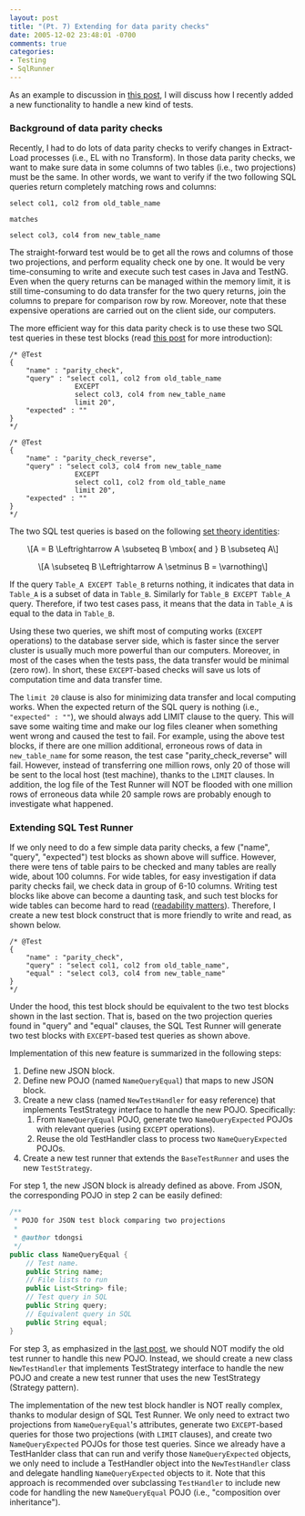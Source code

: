 ```yaml
---
layout: post
title: "(Pt. 7) Extending for data parity checks"
date: 2005-12-02 23:48:01 -0700
comments: true
categories: 
- Testing
- SqlRunner
---
```


As an example to discussion in [this post](/blog/2016/04/16/sql-unit-extension/), I will discuss how I recently added a new functionality to handle a new kind of tests.

### Background of data parity checks

Recently, I had to do lots of data parity checks to verify changes in Extract-Load processes (i.e., EL with no Transform).
In those data parity checks, we want to make sure data in some columns of two tables (i.e., two projections) must be the same.
In other words, we want to verify if the two following SQL queries return completely matching rows and columns:

``` plain Data parity checks
select col1, col2 from old_table_name

matches
 
select col3, col4 from new_table_name
```

The straight-forward test would be to get all the rows and columns of those two projections, and perform equality check one by one. 
It would be very time-consuming to write and execute such test cases in Java and TestNG.
Even when the query returns can be managed within the memory limit, it is still time-consuming to do data transfer for the two query returns, join the columns to prepare for comparison row by row. 
Moreover, note that these expensive operations are carried out on the client side, our computers.

The more efficient way for this data parity check is to use these two SQL test queries in these test blocks (read [this post](/blog/2016/03/28/sql-unit-test-runner/) for more introduction):

``` plain Test blocks for data parity check
/* @Test
{
    "name" : "parity_check",
    "query" : "select col1, col2 from old_table_name
                EXCEPT
                select col3, col4 from new_table_name
                limit 20",
    "expected" : ""
}
*/

/* @Test
{
    "name" : "parity_check_reverse",
    "query" : "select col3, col4 from new_table_name
                EXCEPT
                select col1, col2 from old_table_name
                limit 20",
    "expected" : ""
}
*/
```

The two SQL test queries is based on the following [set theory identities](https://en.wikipedia.org/wiki/Algebra_of_sets):

<p><span class="math display">\[A = B \Leftrightarrow A \subseteq B \mbox{ and } B \subseteq A\]</span></p>

<p><span class="math display">\[A \subseteq B \Leftrightarrow A \setminus B = \varnothing\]</span></p>

If the query `Table_A EXCEPT Table_B` returns nothing, it indicates that data in `Table_A` is a subset of data in `Table_B`. 
Similarly for `Table_B EXCEPT Table_A` query. 
Therefore, if two test cases pass, it means that the data in `Table_A` is equal to the data in `Table_B`.

Using these two queries, we shift most of computing works (`EXCEPT` operations) to the database server side, which is faster since the server cluster is usually much more powerful than our computers. 
Moreover, in most of the cases when the tests pass, the data transfer would be minimal (zero row).
In short, these `EXCEPT`-based checks will save us lots of computation time and data transfer time.

The `limit 20` clause is also for minimizing data transfer and local computing works.
When the expected return of the SQL query is nothing (i.e., `"expected" : ""`), we should always add LIMIT clause to the query. 
This will save some waiting time and make our log files cleaner when something went wrong and caused the test to fail.
For example, using the above test blocks, if there are one million additional, erroneous rows of data in `new_table_name` for some reason, the test case "parity_check_reverse" will fail. 
However, instead of transferring one million rows, only 20 of those will be sent to the local host (test machine), thanks to the `LIMIT` clauses. 
In addition, the log file of the Test Runner will NOT be flooded with one million rows of erroneous data while 20 sample rows are probably enough to investigate what happened.

### Extending SQL Test Runner

If we only need to do a few simple data parity checks, a few ("name", "query", "expected") test blocks as shown above will suffice.
However, there were tens of table pairs to be checked and many tables are really wide, about 100 columns.
For wide tables, for easy investigation if data parity checks fail, we check data in group of 6-10 columns.
Writing test blocks like above can become a daunting task, and such test blocks for wide tables can become hard to read ([readability matters](/blog/2016/03/20/sql-unit-functional-tests/)).
Therefore, I create a new test block construct that is more friendly to write and read, as shown below.

``` plain New test block
/* @Test
{
    "name" : "parity_check",
    "query" : "select col1, col2 from old_table_name",
    "equal" : "select col3, col4 from new_table_name"
}
*/
```

Under the hood, this test block should be equivalent to the two test blocks shown in the last section.
That is, based on the two projection queries found in "query" and "equal" clauses, the SQL Test Runner will generate two test blocks with `EXCEPT`-based test queries as shown above.

Implementation of this new feature is summarized in the following steps:

1. Define new JSON block. 
1. Define new POJO (named `NameQueryEqual`) that maps to new JSON block.
1. Create a new class (named `NewTestHandler` for easy reference) that implements TestStrategy interface to handle the new POJO. Specifically:
   1. From `NameQueryEqual` POJO, generate two `NameQueryExpected` POJOs with relevant queries (using `EXCEPT` operations).
   1. Reuse the old TestHandler class to process two `NameQueryExpected` POJOs.
1. Create a new test runner that extends the `BaseTestRunner` and uses the new `TestStrategy`.

For step 1, the new JSON block is already defined as above. 
From JSON, the corresponding POJO in step 2 can be easily defined:

``` java
/**
 * POJO for JSON test block comparing two projections
 * 
 * @author tdongsi
 */
public class NameQueryEqual {
	// Test name.
	public String name;
	// File lists to run
	public List<String> file;
	// Test query in SQL
	public String query;
	// Equivalent query in SQL
	public String equal;
}
```

For step 3, as emphasized in the [last post](/2016/04/16/sql-unit-extension/), we should NOT modify the old test runner to handle this new POJO.
Instead, we should create a new class `NewTestHandler` that implements TestStrategy interface to handle the new POJO and create a new test runner that uses the new TestStrategy (Strategy pattern).

The implementation of the new test block handler is NOT really complex, thanks to modular design of SQL Test Runner.
We only need to extract two projections from `NameQueryEqual`'s attributes, generate two `EXCEPT`-based queries for those two projections (with `LIMIT` clauses), and create two  `NameQueryExpected` POJOs for those test queries.
Since we already have a TestHanlder class that can run and verify those `NameQueryExpected` objects, we only need to include a TestHandler object into the `NewTestHandler` class and delegate handling `NameQueryExpected` objects to it.
Note that this approach is recommended over subclassing `TestHandler` to include new code for handling the new `NameQueryEqual` POJO (i.e., "composition over inheritance").